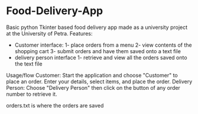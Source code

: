 # Food-Delivery-App
Basic python Tkinter based food delivery app made as a university project at the University of Petra.
Features:
- Customer interface:
 1- place orders from a menu
 2- view contents of the shopping cart
 3- submit orders and have them saved onto a text file
- delivery person interface
 1- retrieve and view all the orders saved onto the text file
  
Usage/flow
Customer: Start the application and choose "Customer" to place an order. Enter your details, select items, and place the order.
Delivery Person: Choose "Delivery Person" then click on the button of any order number to retrieve it.

orders.txt is where the orders are saved
